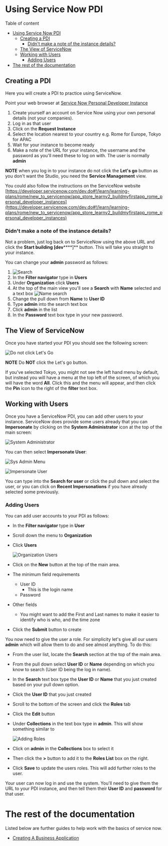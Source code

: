 # Using Service Now PDI

Table of content
- [Using Service Now PDI](#using-service-now-pdi)
  - [Creating a PDI](#creating-a-pdi)
    - [Didn't make a note of the instance details?](#didnt-make-a-note-of-the-instance-details)
  - [The View of ServiceNow](#the-view-of-servicenow)
  - [Working with Users](#working-with-users)
    - [Adding Users](#adding-users)
- [The rest of the documentation](#the-rest-of-the-documentation)

## Creating a PDI

Here you will create a PDI to practice using ServiceNow.

Point your web browser at [Service Now Personal Developer Instance](https://developer.servicenow.com/dev.do)

1. Create yourself an account on Service Now using your own personal details (not your companies).
2. Log in as that user
3. Click on the **Request Instance**
4. Select the location nearest to your country
   e.g. Rome for Europe, Tokyo for APAC
5. Wait for your instance to become ready
6. Make a note of the URL for your instance, the username and the password as you'll need these to log on with.
   The user is normally **admin**

**NOTE** when you log in to your instance do not click the **Let's go** button as you don't want the Studio, you need the **Service Management** view.

You could also follow the instructions on the ServiceNow website [https://developer.servicenow.com/dev.do#!/learn/learning-plans/rome/new_to_servicenow/app_store_learnv2_buildmyfirstapp_rome_personal_developer_instances](https://developer.servicenow.com/dev.do#!/learn/learning-plans/rome/new_to_servicenow/app_store_learnv2_buildmyfirstapp_rome_personal_developer_instances)

### Didn't make a note of the instance details?

Not a problem, just log back on to ServiceNow using the above URL and click the **Start building [dev******]** button.  This will take you straight to your instance.

You can change your **admin** password as follows:

1. ![Search](images/Search.png)
2. In the **Filter navigator** type in **Users**
3. Under **Organization** click **Users**
4. At the top of the main view you'll see a **Search** with **Name** selected and a text box ![Name search](images/NameSearch.png)
5. Change the pull down from **Name** to **User ID**
6. Type **admin** into the search text box
7. Click **admin** in the list
8. In the **Password** text box type in your new password.

## The View of ServiceNow

Once you have started your PDI you should see the following screen:

![Do not click Let's Go](images/DontClick.png)

**NOTE** Do **NOT** click the Let's go button.

If you've selected Tokyo, you might not see the left hand menu by default, but instead you will have a menu at the top left of the screen, of which you will have the word **All**.  Click this and the menu will appear, and then click the **Pin** icon to the right of the **filter** text box.

## Working with Users

Once you have a ServiceNow PDI, you can add other users to your instance.  ServiceNow does provide some users already that you can **Impersonate** by clicking on the **System Administrator** icon at the top of the main screen:

![System Administrator](images/SystemAdministrator.png)

You can then select **Impersonate User**:

![Sys Admin Menu](images/SysAdminMenu.png)

![Impersonate User](images/ImpersonateUser.png)

You can type into the **Search for user** or click the pull down and select the user, or you can click on **Recent Impersonations** if you have already selected some previously.

### Adding Users

You can add user accounts to your PDI as follows:

* In the **Filter navigator** type in **User**
* Scroll down the menu to **Organization**
* Click **Users**

  ![Organization Users](images/OrgUsers.png)
* Click on the **New** button at the top of the main area.
* The minimum field requirements
  * User ID
    * This is the login name
  * Password
* Other fields
  * You might want to add the First and Last names to make it easier to identify who is who, and the time zone
* Click the **Submit** button to create

You now need to give the user a role.  For simplicity let's give all our users **admin** which will allow them to do and see almost anything.  To do this:

* From the user list, locate the **Search** section at the top of the main area.
* From the pull down select **User ID** or **Name** depending on which you know to search (User ID being the log in name).
* In the **Search** text box type the **User ID** or **Name** that you just created based on your pull down option.
* Click the **User ID** that you just created
* Scroll to the bottom of the screen and click the **Roles** tab
* Click the **Edit** button
* Under **Collections** in the text box type in **admin**.  This will show something similar to

  ![Adding Roles](images/AddingRoles.png)
* Click on **admin** in the **Collections** box to select it
* Then click the **>** button to add it to the **Roles List** box on the right.
* Click **Save** to update the users roles.  This will add further roles to the user.

Your user can now log in and use the system.  You'll need to give them the URL to your PDI instance, and then tell them their **User ID** and **password** for that user.

# The rest of the documentation

Listed below are further guides to help work with the basics of service now.

* [Creating A Business Application](CreatingABusinessApplication.md)